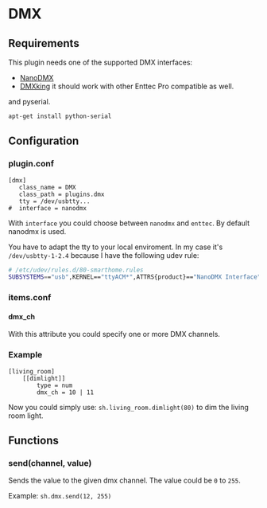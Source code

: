 # DMX

## Requirements

This plugin needs one of the supported DMX interfaces:

   * [NanoDMX](http://www.dmx4all.de/)
   * [DMXking](http://www.dmxking.com) it should work with other Enttec Pro compatible as well.

and pyserial.

```bash
apt-get install python-serial
```

## Configuration

### plugin.conf

```
[dmx]
   class_name = DMX
   class_path = plugins.dmx
   tty = /dev/usbtty...
#  interface = nanodmx
```

With ``interface``  you could choose between ``nanodmx`` and ``enttec``. By default nanodmx is used.

You have to adapt the tty to your local enviroment. In my case it's ``/dev/usbtty-1-2.4`` because I have the following udev rule:

```bash
# /etc/udev/rules.d/80-smarthome.rules
SUBSYSTEMS=="usb",KERNEL=="ttyACM*",ATTRS{product}=="NanoDMX Interface",SYMLINK+="usbtty-%b"
```

### items.conf

#### dmx_ch

With this attribute you could specify one or more DMX channels.

### Example
```
[living_room]
    [[dimlight]]
        type = num
        dmx_ch = 10 | 11
```

Now you could simply use:
``sh.living_room.dimlight(80)`` to dim the living room light.

## Functions

### send(channel, value)

Sends the value to the given dmx channel. The value could be ``0`` to ``255``.

Example: ``sh.dmx.send(12, 255)``
